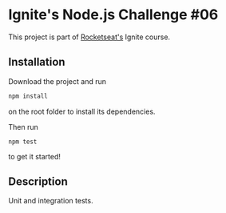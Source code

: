 # Ignite's Node.js Challenge #06
This project is part of [Rocketseat's](https://rocketseat.com.br/) Ignite course.

## Installation

Download the project and run

```bash
npm install
```
on the root folder to install its dependencies.

Then run

```
npm test
```
to get it started!

## Description

Unit and integration tests.
